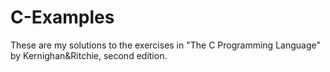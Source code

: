 # C-Examples
These are my solutions to the exercises in "The C Programming Language" by Kernighan&Ritchie, second edition.
